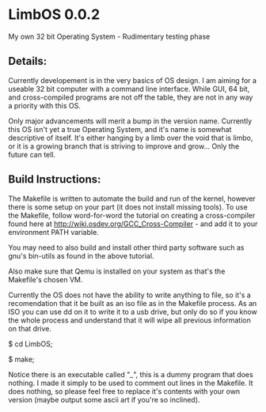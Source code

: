 # LimbOS 0.0.2
My own 32 bit Operating System - Rudimentary testing phase
##
## Details:
Currently developement is in the very basics of OS design. I am aiming for a useable 32 bit computer with a command line interface. 
While GUI, 64 bit, and cross-compiled programs are not off the table, they are not in any way a priority with this OS.


Only major advancements will merit a bump in the version name. Currently this OS isn't yet a true Operating System, and it's name is somewhat descriptive of itself. It's either hanging by a limb over the void that is limbo, or it is a growing branch that is striving to improve and grow... Only the future can tell. 


## Build Instructions:
The Makefile is written to automate the build and run of the kernel, however there is some setup on your part (it does not install missing tools). 
To use the Makefile, follow word-for-word the tutorial on creating a cross-compiler found here at http://wiki.osdev.org/GCC_Cross-Compiler - and add it to your environment PATH variable.

You may need to also build and install other third party software such as gnu's bin-utils as found in the above tutorial.

Also make sure that Qemu is installed on your system as that's the Makefile's chosen VM.

Currently the OS does not have the ability to write anything to file, so it's a recomendation that it be built as an iso file as in the Makefile process. As an ISO you can use dd on it to write it to a usb drive, but only do so if you know the whole process and understand that it will wipe all previous information on that drive.


$ cd LimbOS;

$ make; 



Notice there is an executable called "_", this is a dummy program that does nothing. I made it simply to be used to comment out lines in the Makefile. It does nothing, so please feel free to replace it's contents with your own version (maybe output some ascii art if you're so inclined).
